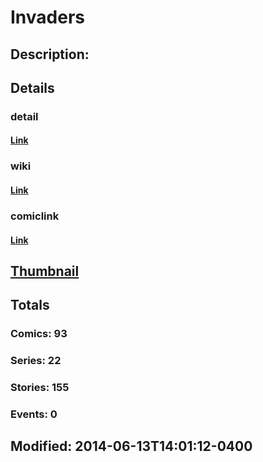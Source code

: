 # Invaders
## Description: 
## Details
### detail
#### [Link](http://marvel.com/characters/1045/invaders?utm_campaign=apiRef&utm_source=225578a89fc76f3d20fbffda5d17a88d)
### wiki
#### [Link](http://marvel.com/universe/Invaders?utm_campaign=apiRef&utm_source=225578a89fc76f3d20fbffda5d17a88d)
### comiclink
#### [Link](http://marvel.com/comics/characters/1011024/invaders?utm_campaign=apiRef&utm_source=225578a89fc76f3d20fbffda5d17a88d)
## [Thumbnail](http://i.annihil.us/u/prod/marvel/i/mg/9/60/539b3c2fca079.jpg)
## Totals
### Comics: 93
### Series: 22
### Stories: 155
### Events: 0
## Modified: 2014-06-13T14:01:12-0400